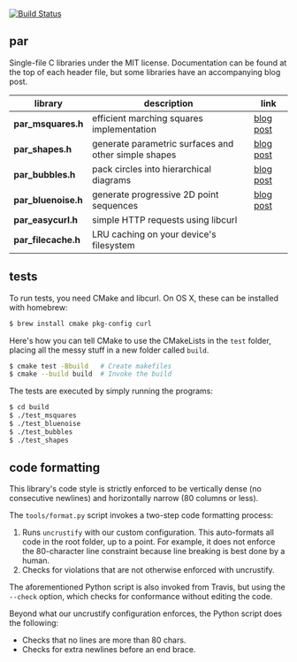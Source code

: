 [![Build Status](https://travis-ci.org/prideout/par.svg?branch=master)](https://travis-ci.org/prideout/par)

## par

Single-file C libraries under the MIT license.  Documentation can be found at the top of each header file, but some libraries have an accompanying blog post.

library    | description  | link
------------------- | ---- | ---
**par_msquares.h** | efficient marching squares implementation | [blog post](http://github.prideout.net/marching-squares)
**par_shapes.h** | generate parametric surfaces and other simple shapes | [blog post](http://github.prideout.net/shapes)
**par_bubbles.h** | pack circles into hierarchical diagrams | [blog post](http://github.prideout.net/bubbles)
**par_bluenoise.h** | generate progressive 2D point sequences | [blog post](http://github.prideout.net/recursive-wang-tiles)
**par_easycurl.h** | simple HTTP requests using libcurl |
**par_filecache.h** | LRU caching on your device's filesystem |

## tests

To run tests, you need CMake and libcurl.  On OS X, these can be installed with homebrew:

```bash
$ brew install cmake pkg-config curl
```

Here's how you can tell CMake to use the CMakeLists in the `test` folder, placing all the messy stuff in a new folder called `build`.

```bash
$ cmake test -Bbuild   # Create makefiles
$ cmake --build build  # Invoke the build
```

The tests are executed by simply running the programs:
```bash
$ cd build
$ ./test_msquares
$ ./test_bluenoise
$ ./test_bubbles
$ ./test_shapes
```

## code formatting

This library's code style is strictly enforced to be vertically dense (no consecutive newlines) and horizontally narrow (80 columns or less).

The `tools/format.py` script invokes a two-step code formatting process:

1. Runs `uncrustify` with our custom configuration.  This auto-formats all code in the root folder, up to a point.  For example, it does not enforce the 80-character line constraint because line breaking is best done by a human.
1. Checks for violations that are not otherwise enforced with uncrustify.

The aforementioned Python script is also invoked from Travis, but using the `--check` option, which checks for conformance without editing the code.

Beyond what our uncrustify configuration enforces, the Python script does the following:

- Checks that no lines are more than 80 chars.
- Checks for extra newlines before an end brace.
